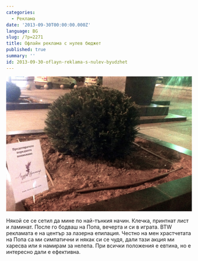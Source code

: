 ```yaml
---
categories:
  - Реклама
date: '2013-09-30T00:00:00.000Z'
language: BG
slug: /?p=2271
title: Офлайн реклама с нулев бюджет
published: true
summary: ''
id: 2013-09-30-oflayn-reklama-s-nulev-byudzhet
---
```


![Офлайн реклама с нулев бюджет](https://raw.githubusercontent.com/kirilchristov/blog_images/main/2013/09/IMG_0738.jpg)

 Някой се се сетил да мине по най-тънкия начин. Клечка, принтнат лист и ламинат. После го бодваш на Попа, вечерта и си в играта. BTW рекламата е на център за лазерна епилация. Честно на мен храстчетата на Попа са ми симпатични и някак си се чудя, дали тази акция ми харесва или я намирам за нелепа. При всички положения е евтина, но е интересно дали е ефективна.
